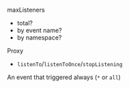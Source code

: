 maxListeners

- total?
- by event name?
- by namespace?

Proxy

- `listenTo`/`listenToOnce`/`stopListening`


An event that triggered always (`*` or `all`)

